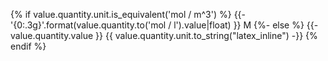 {% if value.quantity.unit.is_equivalent('mol / m^3') %}
  {{- '{0:.3g}'.format(value.quantity.to('mol / l').value|float) }} M
{%- else %}
  {{- value.quantity.value }} {{ value.quantity.unit.to_string("latex_inline") -}}
{% endif %}

